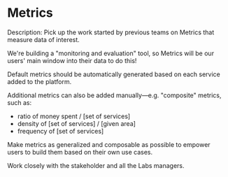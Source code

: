 # Metrics

Description: Pick up the work started by previous teams on Metrics that measure data of interest.

We're building a "monitoring and evaluation" tool, so Metrics will be our users' main window into their data to do this!

Default metrics should be automatically generated based on each service added to the platform.

Additional metrics can also be added manually—e.g. "composite" metrics, such as:

   - ratio of money spent / [set of services]
   - density of [set of services] / [given area]
   - frequency of [set of services]

Make metrics as generalized and composable as possible to empower users to build them based on their own use cases.

Work closely with the stakeholder and all the Labs managers.